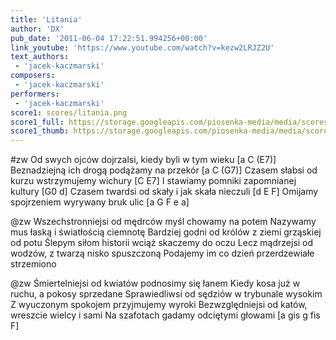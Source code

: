 ```yaml
---
title: 'Litania'
author: 'DX'
pub_date: '2011-06-04 17:22:51.994256+00:00'
link_youtube: 'https://www.youtube.com/watch?v=kezw2LRJZ2U'
text_authors:
 - 'jacek-kaczmarski'
composers:
 - 'jacek-kaczmarski'
performers:
 - 'jacek-kaczmarski'
score1: scores/litania.png
score1_full: https://storage.googleapis.com/piosenka-media/media/scores/litania.png
score1_thumb: https://storage.googleapis.com/piosenka-media/media/scores/litania.png.180x0_q85_upscale.jpg
---
```


#zw
Od swych ojców dojrzalsi, kiedy byli w tym wieku [a C (E7)]
Beznadziejną ich drogą podążamy na przekór [a C (G7)]
Czasem słabsi od kurzu wstrzymujemy wichury [C E7]
I stawiamy pomniki zapomnianej kultury [G0 d]
Czasem twardsi od skały i jak skała nieczuli [d E F]
Omijamy spojrzeniem wyrywany bruk ulic [a G F e a]

@zw
Wszechstronniejsi od mędrców myśl chowamy na potem
Nazywamy mus łaską i światłością ciemnotę
Bardziej godni od królów z ziemi grząskiej od potu
Ślepym siłom historii wciąż skaczemy do oczu
Lecz mądrzejsi od wodzów, z twarzą nisko spuszczoną
Podajemy im co dzień przerdzewiałe strzemiono

@zw
Śmiertelniejsi od kwiatów podnosimy się łanem
Kiedy kosa już w ruchu, a pokosy sprzedane
Sprawiedliwsi od sędziów w trybunale wysokim
Z wyuczonym spokojem przyjmujemy wyroki
Bezwzględniejsi od katów, wreszcie wielcy i sami
Na szafotach gadamy odciętymi głowami [a gis g fis F]